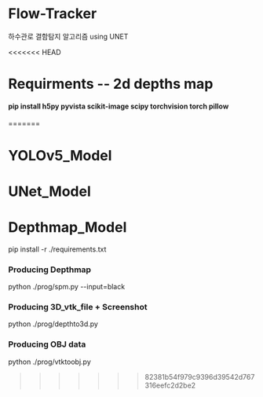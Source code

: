 # Flow-Tracker
하수관로 결함탐지 알고리즘  using UNET

<<<<<<< HEAD



# Requirments -- 2d depths map
#### pip install h5py pyvista scikit-image scipy torchvision torch pillow
=======
# YOLOv5_Model

# UNet_Model

# Depthmap_Model
pip install -r ./requirements.txt
### Producing Depthmap
python ./prog/spm.py --input=black
### Producing 3D_vtk_file + Screenshot
python ./prog/depthto3d.py
### Producing OBJ data
python ./prog/vtktoobj.py

>>>>>>> 82381b54f979c9396d39542d767316eefc2d2be2
